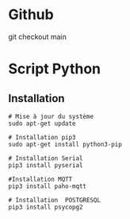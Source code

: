 # Github 

git checkout main 




# Script Python 

## Installation

    # Mise à jour du système
    sudo apt-get update

    # Installation pip3
    sudo apt-get install python3-pip

    # Installation Serial
    pip3 install pyserial

    #Installation MQTT
    pip3 install paho-mqtt

    # Installation  POSTGRESQL
    pip3 install psycopg2

    


